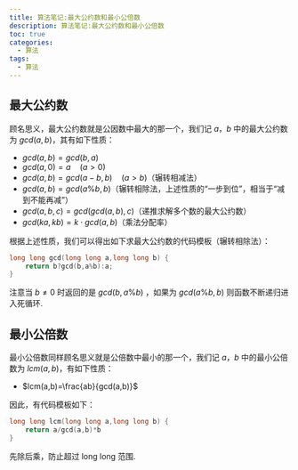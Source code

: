 ```yaml
---
title: 算法笔记:最大公约数和最小公倍数
description: 算法笔记:最大公约数和最小公倍数
toc: true
categories:
  - 算法
tags:
  - 算法
---
```


<!-- more -->
## 最大公约数

顾名思义，最大公约数就是公因数中最大的那一个，我们记 $a$，$b$ 中的最大公约数为 $gcd(a,b)$，其有如下性质：

- $gcd(a,b)=gcd(b,a)$
- $gcd(a,0)=a \quad (a>0)$
- $gcd(a,b)=gcd(a-b,b) \quad (a>b)$（辗转相减法）
- $gcd(a,b) = gcd(a\%b,b)$（辗转相除法，上述性质的“一步到位”，相当于“减到不能再减”）
- $gcd(a,b,c)=gcd(gcd(a,b),c)$（递推求解多个数的最大公约数）
- $gcd(ka,kb)=k \cdot gcd(a,b)$（乘法分配率）

根据上述性质，我们可以得出如下求最大公约数的代码模板（辗转相除法）：

```c
long long gcd(long long a,long long b) {
    return b?gcd(b,a%b):a;
}
```

注意当 $b \neq 0$ 时返回的是 $gcd(b,a\%b)$ ，如果为 $gcd(a\%b,b)$ 则函数不断递归进入死循环.

## 最小公倍数

最小公倍数同样顾名思义就是公倍数中最小的那一个，我们记 $a$，$b$ 中的最小公倍数为 $lcm(a,b)$，有如下性质：
- $lcm(a,b)=\frac{ab}{gcd(a,b)}$

因此，有代码模板如下：

```c
long long lcm(long long a,long long b) {
    return a/gcd(a,b)*b
}
```

先除后乘，防止超过 long long 范围.

